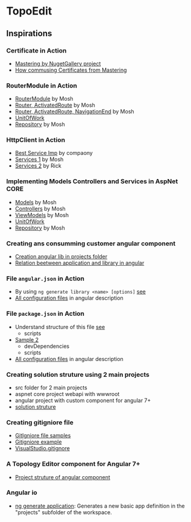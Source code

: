 

# TopoEdit


## Inspirations

### Certificate in Action
* [Mastering by NugetGallery project]( https://github.com/NuGet/NuGetGallery/blob/master/src/NuGetGallery.Core/Certificates/CertificateFile.cs)
* [How commusing Certificates from Mastering](https://github.com/NuGet/NuGetGallery/blob/73a5c54629056b25b3a59960373e8fef88abff36/src/NuGetGallery/Services/CertificateService.cs)

### RouterModule in Action
* [RouterModule](https://github.com/mosh-hamedani/vega/blob/master/Core/Models/Vehicle.cs) by Mosh
* [Router, ActivatedRoute](https://github.com/mosh-hamedani/vega/blob/master/ClientApp/app/components/view-vehicle/view-vehicle.ts) by Mosh
* [Router, ActivatedRoute, NavigationEnd](https://github.com/sonatype-nexus-community/search-maven-org/blob/20ecac601bbc2cbabd5360815ccfb669bb752b8e/src/app/shared/router-state/router-state-params.service.ts) by Mosh
* [UnitOfWork](https://github.com/mosh-hamedani/vega/blob/master/Persistence/UnitOfWork.cs)
* [Repository](https://github.com/mosh-hamedani/vega/blob/master/Persistence/VehicleRepository.cs) by Mosh


### HttpClient in Action
* [Best Service Imp](https://github.com/sonatype-nexus-community/search-maven-org/blob/9669186366e1eee8fff3b32b00932ad121cbe06b/src/app/search/search.service.ts) by compaony
* [Services 1](https://github.com/mosh-hamedani/vega/blob/master/ClientApp/app/services/vehicle.service.ts) by Mosh
* [Services 2](https://github.com/RickStrahl/AlbumViewerVNext/blob/master/src/AlbumViewerAngular/src/app/albums/albumService.ts) by Rick

### Implementing **Models** Controllers and Services in AspNet CORE
* [Models](https://github.com/mosh-hamedani/vega/blob/master/Core/Models/Vehicle.cs) by Mosh
* [Controllers](https://github.com/mosh-hamedani/vega/tree/master/Controllers) by Mosh
* [ViewModels](https://github.com/mosh-hamedani/vega/blob/master/Controllers/Resources/VehicleResource.cs) by Mosh
* [UnitOfWork](https://github.com/mosh-hamedani/vega/blob/master/Persistence/UnitOfWork.cs)
* [Repository](https://github.com/mosh-hamedani/vega/blob/master/Persistence/VehicleRepository.cs) by Mosh

### Creating  ans consumming customer angular component
* [Creation angular lib in projects  folder](https://angular.io/cli/generate#library)
* [Relation beetween application and library in angular](https://github.com/mattlewis92/angular-calendar/tree/master/projects)

### File `angular.json` in Action
* By using `ng generate library <name> [options]` [see](https://github.com/mattlewis92/angular-calendar/blob/master/angular.json)
* [ All configuration files](https://angular.io/guide/file-structure) in angular description

### File `package.json` in Action
* Understand structure of this file [see](https://github.com/mattlewis92/angular-calendar/blob/master/package.json)
    * scripts
* [Sample 2](https://github.com/sonatype-nexus-community/search-maven-org/blob/master/package.json)
    * devDependencies
    * scripts
* [ All configuration files](https://angular.io/guide/file-structure) in angular description


### Creating solution struture using 2 main projects
* src folder for 2 main projects
* aspnet core project webapi with wwwroot
* angular project with  custom component for angular 7+
* [solution struture](https://github.com/RickStrahl/AlbumViewerVNext/tree/master/src)

### Creating gitigniore file
* [GitIgniore file samples](https://github.com/github/gitignore)
* [Gitigniore example](https://raw.githubusercontent.com/mattlewis92/angular-calendar/master/.gitignore)
* [VisualStudio.gitignore](https://github.com/Infragistics/IgOutlook-NetCore3/blob/master/.gitignore)

### A Topology Editor component for Angular 7+
* [Project struture of angular component](https://github.com/mattlewis92/angular-calendar)

### Angular io
* [ng generate application](https://angular.io/cli/generate#application-command): Generates a new basic app definition in the "projects" subfolder of the workspace.
